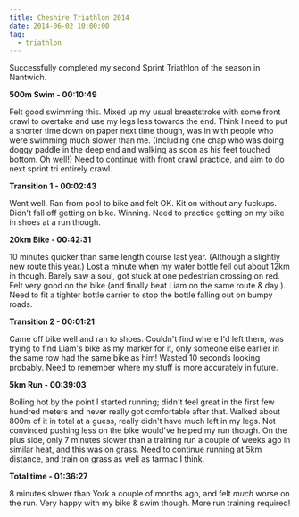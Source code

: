 ```yaml
---
title: Cheshire Triathlon 2014
date: 2014-06-02 10:00:00
tag:
  - triathlon
---
```

Successfully completed my second Sprint Triathlon of the season in Nantwich.

**500m Swim - 00:10:49**

Felt good swimming this. Mixed up my usual breaststroke with some front crawl to overtake and use my legs less towards the end. Think I need to put a shorter time down on paper next time though, was in with people who were swimming much slower than me. (Including one chap who was doing doggy paddle in the deep end and walking as soon as his feet touched bottom. Oh well!) Need to continue with front crawl practice, and aim to do next sprint tri entirely crawl.

**Transition 1 - 00:02:43**

Went well. Ran from pool to bike and felt OK. Kit on without any fuckups. Didn't fall off getting on bike. Winning. Need to practice getting on my bike in shoes at a run though.

**20km Bike - 00:42:31**

10 minutes quicker than same length course last year. (Although a slightly new route this year.) Lost a minute when my water bottle fell out about 12km in though. Barely saw a soul, got stuck at one pedestrian crossing on red. Felt very good on the bike (and finally beat Liam on the same route & day  ). Need to fit a tighter bottle carrier to stop the bottle falling out on bumpy roads.

**Transition 2 - 00:01:21**

Came off bike well and ran to shoes. Couldn't find where I'd left them, was trying to find Liam's bike as my marker for it, only someone else earlier in the same row had the same bike as him! Wasted 10 seconds looking probably. Need to remember where my stuff is more accurately in future.

**5km Run - 00:39:03**

Boiling hot by the point I started running; didn't feel great in the first few hundred meters and never really got comfortable after that. Walked about 800m of it in total at a guess, really didn't have much left in my legs. Not convinced pushing less on the bike would've helped my run though. On the plus side, only 7 minutes slower than a training run a couple of weeks ago in similar heat, and this was on grass. Need to continue running at 5km distance, and train on grass as well as tarmac I think.

**Total time - 01:36:27**

8 minutes slower than York a couple of months ago, and felt _much_ worse on the run. Very happy with my bike & swim though. More run training required!

